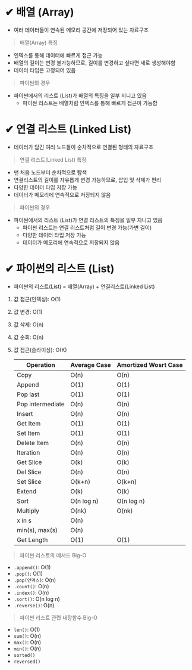 # ✔ 배열 (Array)

- 여러 데이터들이 연속된 메모리 공간에 저장되어 있는 자료구조

> 배열(Array) 특징

- 인덱스를 통해 데이터에 빠르게 접근 가능
- 배열의 길이는 변경 불가능하므로, 길이를 변경하고 싶다면 새로 생성해야함
- 데이터 타입은 고정되어 있음

> 파이썬의 경우

- 파이썬에서의 리스트 (List)가 배열의 특징을 일부 지니고 있음
  - 파이썬 리스트는 배열처럼 인덱스를 통해 빠르게 접근이 가능함

# ✔ 연결 리스트 (Linked List)

- 데이터가 담긴 여러 노드들이 순차적으로 연결된 형태의 자료구조

> 연결 리스트(Linked List) 특징

- 맨 처음 노드부터 순차적으로 탐색
- 연결리스트의 길이를 자유롭게 변경 가능하므로, 삽입 및 삭제가 편리
- 다양한 데이터 타입 저장 가능
- 데이터가 메모리에 연속적으로 저장되지 않음

> 파이썬의 경우

- 파이썬에서의 리스트 (List)가 연결 리스트의 특징을 일부 지니고 있음
  - 파이썬 리스트는 연결 리스트처럼 길이 변경 가능(가변 길이)
  - 다양한 데이터 타입 저장 가능
  - 데이터가 메모리에 연속적으로 저장되지 않음

# ✔ 파이썬의 리스트 (List)

- 파이썬의 리스트(List) = 배열(Array) + 연결리스트(Linked List)
1. 값 접근(인덱싱): O(1)
2. 값 변경: O(1)
3. 값 삭제: O(n)
4. 값 순회: O(n)
5. 값 접근(슬라이싱): O(K)
   
   | Operation        | Average Case | Amortized Wosrt Case |
   | ---------------- | ------------ | -------------------- |
   | Copy             | O(n)         | O(n)                 |
   | Append           | O(1)         | O(1)                 |
   | Pop last         | O(1)         | O(1)                 |
   | Pop intermediate | O(n)         | O(n)                 |
   | Insert           | O(n)         | O(n)                 |
   | Get Item         | O(1)         | O(1)                 |
   | Set Item         | O(1)         | O(1)                 |
   | Delete Item      | O(n)         | O(n)                 |
   | Iteration        | O(n)         | O(n)                 |
   | Get Slice        | O(k)         | O(k)                 |
   | Del Slice        | O(n)         | O(n)                 |
   | Set Slice        | O(k+n)       | O(k+n)               |
   | Extend           | O(k)         | O(k)                 |
   | Sort             | O(n log n)   | O(n log n)           |
   | Multiply         | O(nk)        | O(nk)                |
   | x in s           | O(n)         |                      |
   | min(s), max(s)   | O(n)         |                      |
   | Get Length       | O(1)         | O(1)                 |

> 파이썬 리스트의 메서드 Big-O

- `.append()`: O(1)
- `.pop()`: O(1)
- `.pop(인덱스)`: O(n)
- `.count()`: O(n)
- `.index()`: O(n)
- `.sort()`: O(n log n)
- `.reverse()`: O(n)

> 파이썬 리스트 관련 내장함수 Big-O

- `len()`: O(1)
- `sum()`: O(n)
- `max()`: O(n)
- `min()`: O(n)
- `sorted()`
- `reversed()`